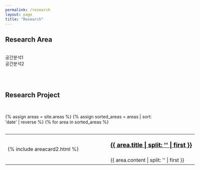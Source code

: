 ```yaml
---
permalink: /research
layout: page
title: "Research"
---
```


## Research Area
<br/>
공간분석1<br/>
공간분석2<br/>

<br/><br/>

## Research Project
<br/>

{% assign areas = site.areas %} 
{% assign sorted_areas = areas | sort: 'date' | reverse %}
{% for area in sorted_areas %}

<style>
.post-card__header > h4 {
    font-size: 1.3rem;
}
.page-content {
max-width: 62.5em;
}
table, table tr, table td {
    border: none;
    font-weight: 400;
}
td.left {
    vertical-align: top;
    width: 280px;
}
td > .post-card {
    width : 250px;
}
ul {
    padding-inline-start: 10px;
}
td.left-text {
    vertical-align: top;
    width: 280px;
    text-align: right;
    padding-right: 40px;
}
</style>

<div style="width:1050px; height:100%; overflow:auto;">
    <table cellspacing="0" cellpadding="0" style="margin-bottom: 50px; width: 100%; table-layout: fixed;">
        <tr style="height: 70px;">
            <td rowspan="2" style= "width: 280px;">{% include areacard2.html %}</td>
            <td style="padding-left: 40px; "><a href="{{ area.permalink | relative_url }}" style="color: black"><span style="font-size:120%; font-weight:bolder;">{{ area.title | split: '</div>' | first }}</span></a></td>
        </tr>
        <tr>
            <td style="padding-left: 40px; vertical-align: top;">{{ area.content | split: '</div>' | first }} </div></td>
        </tr>
    </table>
</div>


{% endfor %}


